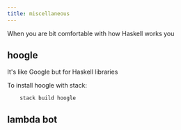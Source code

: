 ```yaml
---
title: miscellaneous
---
```


When you are bit comfortable with how Haskell works you

## hoogle
It's like Google but for Haskell libraries

To install hoogle with stack:

```shell
    stack build hoogle
```

## lambda bot





